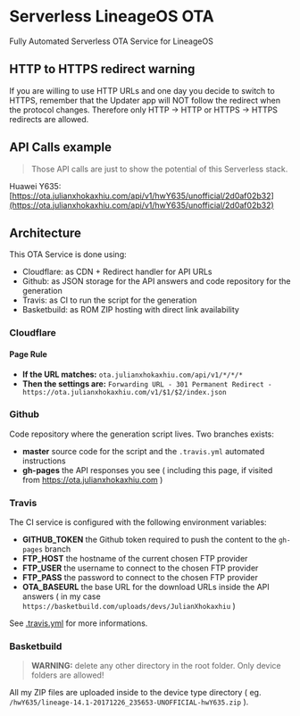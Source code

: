 # Serverless LineageOS OTA
Fully Automated Serverless OTA Service for LineageOS

## HTTP to HTTPS redirect warning

If you are willing to use HTTP URLs and one day you decide to switch to HTTPS, remember that the Updater app will NOT follow the redirect when the protocol changes. Therefore only HTTP -> HTTP or HTTPS -> HTTPS redirects are allowed.

## API Calls example

> Those API calls are just to show the potential of this Serverless stack.

Huawei Y635: [https://ota.julianxhokaxhiu.com/api/v1/hwY635/unofficial/2d0af02b32](https://ota.julianxhokaxhiu.com/api/v1/hwY635/unofficial/2d0af02b32)

## Architecture

This OTA Service is done using:

- Cloudflare: as CDN + Redirect handler for API URLs
- Github: as JSON storage for the API answers and code repository for the generation
- Travis: as CI to run the script for the generation
- Basketbuild: as ROM ZIP hosting with direct link availability

### Cloudflare

#### Page Rule

- **If the URL matches:** `ota.julianxhokaxhiu.com/api/v1/*/*/*`
- **Then the settings are:** `Forwarding URL - 301 Permanent Redirect - https://ota.julianxhokaxhiu.com/v1/$1/$2/index.json`

### Github

Code repository where the generation script lives. Two branches exists:

- **master** source code for the script and the `.travis.yml` automated instructions
- **gh-pages** the API responses you see ( including this page, if visited from https://ota.julianxhokaxhiu.com )

### Travis

The CI service is configured with the following environment variables:

- **GITHUB_TOKEN** the Github token required to push the content to the `gh-pages` branch
- **FTP_HOST** the hostname of the current chosen FTP provider
- **FTP_USER** the username to connect to the chosen FTP provider
- **FTP_PASS** the password to connect to the chosen FTP provider
- **OTA_BASEURL** the base URL for the download URLs inside the API answers ( in my case `https://basketbuild.com/uploads/devs/JulianXhokaxhiu` )

See [.travis.yml](.travis.yml) for more informations.

### Basketbuild

> **WARNING:** delete any other directory in the root folder. Only device folders are allowed!

All my ZIP files are uploaded inside to the device type directory ( eg. `/hwY635/lineage-14.1-20171226_235653-UNOFFICIAL-hwY635.zip` ).
